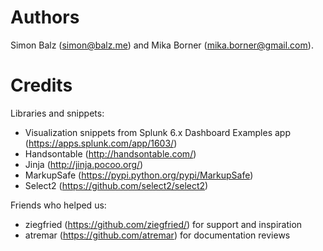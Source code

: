# Authors

Simon Balz (<simon@balz.me>) and Mika Borner (<mika.borner@gmail.com>).

# Credits

Libraries and snippets:

* Visualization snippets from Splunk 6.x Dashboard Examples app (https://apps.splunk.com/app/1603/)
* Handsontable (http://handsontable.com/)
* Jinja (http://jinja.pocoo.org/)
* MarkupSafe (https://pypi.python.org/pypi/MarkupSafe)
* Select2 (https://github.com/select2/select2)

Friends who helped us:

* ziegfried (https://github.com/ziegfried/) for support and inspiration
* atremar (https://github.com/atremar) for documentation reviews